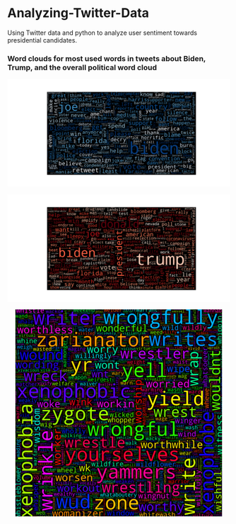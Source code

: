 # Analyzing-Twitter-Data
Using Twitter data and python to analyze user sentiment towards presidential candidates.
### Word clouds for most used words in tweets about Biden, Trump, and the overall political word cloud

![Biden Word Cloud](bidenWordcloud.png)

![Trump Word Cloud](trumpWordcloud.png)

<p align="center">
  <img src="politicalWordCloud.png" />
</p>
